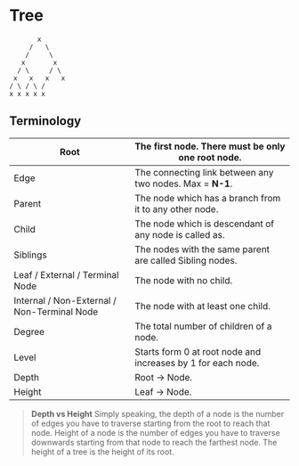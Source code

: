 # Tree 

```text
       x
     /   \
    /     \
   x       x
  / \     / \
 x   x   x   x
/ \ / \ / 
x x x x x
```

## Terminology

| Root                                        | The first node. There must be only one root node.            |
| ------------------------------------------- | ------------------------------------------------------------ |
| Edge                                        | The connecting link between any two nodes. Max = **N-1**.    |
| Parent                                      | The node which has a branch from it to any other node.       |
| Child                                       | The node which is descendant of any node is called as.       |
| Siblings                                    | The nodes with the same parent are called Sibling nodes.     |
| Leaf / External / Terminal Node             | The node with no child.                                      |
| Internal / Non-External / Non-Terminal Node | The node with at least one child.                            |
| Degree                                      | The total number of children of a node.                      |
| Level                                       | Starts form 0 at root node and increases by 1 for each node. |
| Depth                                       | Root -> Node.                                                |
| Height                                      | Leaf -> Node.                                                |

>**Depth vs Height** 
>Simply speaking, the depth of a node is the number of edges you have to traverse starting from the root to reach that node. Height of a node is the number of edges you have to traverse downwards starting from that node to reach the farthest node. The height of a tree is the height of its root.

